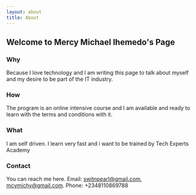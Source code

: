 ```yaml
---
layout: about
title: About
---
```


## Welcome to Mercy Michael Ihemedo's Page

### Why

Because I love technology and I am writing this page to talk about myself and my desire to be part of the IT industry.

### How

The program is an online intensive course and I am available and ready to learn with the terms and conditions with it.

### What

I am self driven. I learn very fast and i want to be trained by Tech Experts Academy 

### Contact

You can reach me here. Email: switnpearl@gmail.com, mcymichy@gmail.com. Phone: +2348110869788
